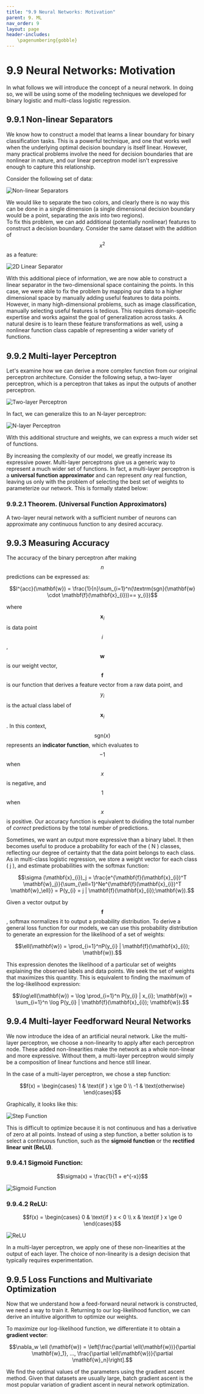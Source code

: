 ```yaml
---
title: "9.9 Neural Networks: Motivation"
parent: 9. ML
nav_order: 9
layout: page
header-includes:
    \pagenumbering{gobble}
---
```


# 9.9 Neural Networks: Motivation

In what follows we will introduce the concept of a neural network. In doing so, we will be using some of the modeling techniques we developed for binary logistic and multi-class logistic regression.

## 9.9.1 Non-linear Separators

We know how to construct a model that learns a linear boundary for binary classification tasks. This is a powerful technique, and one that works well when the underlying optimal decision boundary is itself linear. However, many practical problems involve the need for decision boundaries that are nonlinear in nature, and our linear perceptron model isn't expressive enough to capture this relationship.

Consider the following set of data:

<img src="{{ site.baseurl }}/assets/images/nonlinsep.PNG" alt="Non-linear Separators" />

We would like to separate the two colors, and clearly there is no way this can be done in a single dimension (a single dimensional decision boundary would be a point, separating the axis into two regions).  
To fix this problem, we can add additional (potentially nonlinear) features to construct a decision boundary. Consider the same dataset with the addition of $$x^2$$ as a feature:

<img src="{{ site.baseurl }}/assets/images/2dlinsep.PNG" alt="2D Linear Separator" />

With this additional piece of information, we are now able to construct a linear separator in the two-dimensional space containing the points. In this case, we were able to fix the problem by mapping our data to a higher dimensional space by manually adding useful features to data points. However, in many high-dimensional problems, such as image classification, manually selecting useful features is tedious. This requires domain-specific expertise and works against the goal of generalization across tasks. A natural desire is to learn these feature transformations as well, using a nonlinear function class capable of representing a wider variety of functions.

## 9.9.2 Multi-layer Perceptron

Let's examine how we can derive a more complex function from our original perceptron architecture. Consider the following setup, a two-layer perceptron, which is a perceptron that takes as input the outputs of another perceptron.

<img src="{{ site.baseurl }}/assets/images/2dpercep.PNG" alt="Two-layer Perceptron" />

In fact, we can generalize this to an N-layer perceptron:

<img src="{{ site.baseurl }}/assets/images/npercep.PNG" alt="N-layer Perceptron" />

With this additional structure and weights, we can express a much wider set of functions.

By increasing the complexity of our model, we greatly increase its expressive power. Multi-layer perceptrons give us a generic way to represent a much wider set of functions. In fact, a multi-layer perceptron is a **universal function approximator** and can represent _any_ real function, leaving us only with the problem of selecting the best set of weights to parameterize our network. This is formally stated below:

### 9.9.2.1 Theorem. (Universal Function Approximators)

A two-layer neural network with a sufficient number of neurons can approximate any continuous function to any desired accuracy.

## 9.9.3 Measuring Accuracy

The accuracy of the binary perceptron after making $$n$$ predictions can be expressed as:

$$l^{acc}(\mathbf{w}) = \frac{1}{n}\sum_{i=1}^n(\textrm{sgn}(\mathbf{w} \cdot \mathbf{f}(\mathbf{x}_{i}))== y_{i})$$

where $$\mathbf{x}_{i}$$ is data point $$i$$, $$\mathbf{w}$$ is our weight vector, $$\mathbf{f}$$ is our function that derives a feature vector from a raw data point, and $$y_{i}$$ is the actual class label of $$\mathbf{x}_{i}$$. In this context, $$\textrm{sgn}(x)$$ represents an **indicator function**, which evaluates to $$-1$$ when $$x$$ is negative, and $$1$$ when $$x$$ is positive. Our accuracy function is equivalent to dividing the total number of _correct_ predictions by the total number of predictions.

Sometimes, we want an output more expressive than a binary label. It then becomes useful to produce a probability for each of the \( N \) classes, reflecting our degree of certainty that the data point belongs to each class. As in multi-class logistic regression, we store a weight vector for each class \( j \), and estimate probabilities with the softmax function:

$$\sigma (\mathbf{x}_{i})_j = \frac{e^{\mathbf{f}(\mathbf{x}_{i})^T \mathbf{w}_j}}{\sum_{\ell=1}^Ne^{\mathbf{f}(\mathbf{x}_{i})^T \mathbf{w}_\ell}} = P(y_{i} = j | \mathbf{f}(\mathbf{x}_{i});\mathbf{w}).$$

Given a vector output by $$\mathbf{f}$$, softmax normalizes it to output a probability distribution. To derive a general loss function for our models, we can use this probability distribution to generate an expression for the likelihood of a set of weights:

$$\ell(\mathbf{w}) = \prod_{i=1}^nP(y_{i} | \mathbf{f}(\mathbf{x}_{i}); \mathbf{w}).$$

This expression denotes the likelihood of a particular set of weights explaining the observed labels and data points. We seek the set of weights that maximizes this quantity. This is equivalent to finding the maximum of the log-likelihood expression:

$$\log\ell(\mathbf{w}) = \log \prod_{i=1}^n P(y_{i} | x_{i}; \mathbf{w}) = \sum_{i=1}^n \log P(y_{i} | \mathbf{f}(\mathbf{x}_{i}); \mathbf{w}).$$

## 9.9.4 Multi-layer Feedforward Neural Networks

We now introduce the idea of an artificial neural network. Like the multi-layer perceptron, we choose a non-linearity to apply after each perceptron node. These added non-linearities make the network as a whole non-linear and more expressive. Without them, a multi-layer perceptron would simply be a composition of linear functions and hence still linear.

In the case of a multi-layer perceptron, we chose a step function:

$$f(x) = \begin{cases} 
1 & \text{if } x \ge 0 \\
-1 & \text{otherwise}
\end{cases}$$

Graphically, it looks like this:

<img src="{{ site.baseurl }}/assets/images/step_function.png" alt="Step Function" />

This is difficult to optimize because it is not continuous and has a derivative of zero at all points. Instead of using a step function, a better solution is to select a continuous function, such as the **sigmoid function** or the **rectified linear unit (ReLU)**.

### 9.9.4.1 Sigmoid Function: 

$$\sigma(x) = \frac{1}{1 + e^{-x}}$$

<img src="{{ site.baseurl }}/assets/images/sigmoid_function.png" alt="Sigmoid Function" />

### 9.9.4.2 ReLU: 

$$f(x) = \begin{cases} 
0 & \text{if } x < 0 \\
x & \text{if } x \ge 0 
\end{cases}$$

<img src="{{ site.baseurl }}/assets/images/relu_function.png" alt="ReLU" />

In a multi-layer perceptron, we apply one of these non-linearities at the output of each layer. The choice of non-linearity is a design decision that typically requires experimentation.

## 9.9.5 Loss Functions and Multivariate Optimization

Now that we understand how a feed-forward neural network is constructed, we need a way to train it. Returning to our log-likelihood function, we can derive an intuitive algorithm to optimize our weights.

To maximize our log-likelihood function, we differentiate it to obtain a **gradient vector**:

$$\nabla_w  \ell (\mathbf{w}) = \left[\frac{\partial \ell(\mathbf{w})}{\partial \mathbf{w}_1}, ..., \frac{\partial \ell(\mathbf{w})}{\partial \mathbf{w}_n}\right].$$

We find the optimal values of the parameters using the gradient ascent method. Given that datasets are usually large, batch gradient ascent is the most popular variation of gradient ascent in neural network optimization.